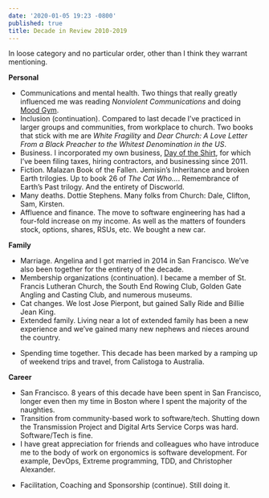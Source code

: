 ```yaml
---
date: '2020-01-05 19:23 -0800'
published: true
title: Decade in Review 2010-2019
---
```

In loose category and no particular order, other than I think they warrant mentioning.

**Personal**

*  Communications and mental health. Two things that really greatly influenced me was reading _Nonviolent Communications_ and doing  [Mood Gym](https://moodgym.com.au/).
* Inclusion (continuation). Compared to last decade I’ve practiced in larger groups and communities, from workplace to church.  Two books that stick with me are _White Fragility_ and _Dear Church: A Love Letter From a Black Preacher to the Whitest Denomination in the US_.
* Business. I incorporated my own business, [Day of the Shirt](https://dayoftheshirt.com), for which I’ve been filing taxes, hiring contractors, and businessing since 2011.
* Fiction. Malazan Book of the Fallen. Jemisin’s Inheritance and broken Earth trilogies. Up to book 26 of _The Cat Who…_. Remembrance of Earth’s Past trilogy. And the entirety of Discworld.
* Many deaths. Dottie Stephens. Many folks from Church: Dale, Clifton, Sam, Kirsten. 
* Affluence and finance. The move to software engineering has had a four-fold increase on my income. As well as the matters of founders stock, options, shares, RSUs, etc. We bought a new car.  

**Family**

* Marriage. Angelina and I got married in 2014 in San Francisco. We’ve also been together for the entirety of the decade.
* Membership organizations (continuation). I became a member of St. Francis Lutheran Church, the South End Rowing Club, Golden Gate Angling and Casting Club, and numerous museums. 
* Cat changes. We lost Jose Pierpont, but gained Sally Ride and Billie Jean King.  
* Extended family. Living near a lot of extended family has been a new experience and we’ve gained many new nephews and nieces around the country.
- Spending time together. This decade has been marked by a ramping up of  weekend trips and travel, from Calistoga to Australia. 

**Career**

- San Francisco.  8 years of this decade have been spent in San Francisco, longer even then my time in Boston where I spent the majority of the naughties.
- Transition from community-based work to software/tech. Shutting down the Transmission Project and Digital Arts Service Corps was hard. Software/Tech is fine.  
- I have great appreciation for friends and colleagues who have introduce me to the body of work on ergonomics is software development. For example, DevOps, Extreme programming, TDD, and Christopher Alexander.
* Facilitation, Coaching and Sponsorship (continue). Still doing it.
